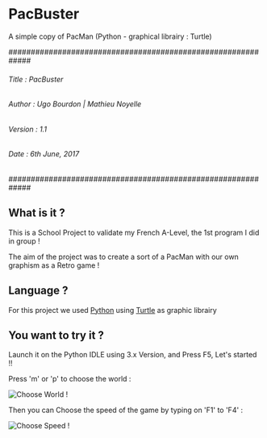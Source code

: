 # PacBuster
A simple copy of PacMan (Python - graphical librairy : Turtle)

#############################################################

###### Title : PacBuster     
###### Author : Ugo Bourdon | Mathieu Noyelle                  
###### Version : 1.1                                   
###### Date : 6th June, 2017                          

#############################################################

## What is it ? 

This is a School Project to validate my French A-Level, the 1st program I did in group ! 

The aim of the project was to create a sort of a PacMan with our own graphism as a Retro game ! 

## Language ? 

For this project we used [Python](https://www.python.org/) using [Turtle](https://docs.python.org/3.3/library/turtle.html?highlight=turtle) as graphic librairy 

## You want to try it ? 

Launch it on the Python IDLE using 3.x Version, and Press F5, Let's started !!  

Press 'm' or 'p' to choose the world : 

![Choose World !](https://i.imgur.com/G82v5dtm.png)


Then you can Choose the speed of the game by typing on 'F1' to 'F4' : 

![Choose Speed !](https://i.imgur.com/2sJBsyVm.png)
